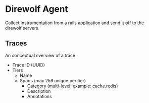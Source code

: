 # Direwolf Agent

Collect instrumentation from a rails application and send it off to the
direwolf servers.

## Traces

An conceptual overview of a trace.

  * Trace ID (UUID)
  * Tiers
    * Name
    * Spans (max 256 unique per tier)
      * Category (multi-level, example: cache.redis)
      * Description
      * Annotations
